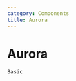 ```yaml
---
category: Components
title: Aurora
---
```


# Aurora

<code src="./demo/basic.tsx">Basic</code>

<API id="Aurora"></API>
